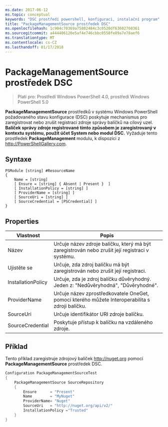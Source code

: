 ```yaml
---
ms.date: 2017-06-12
ms.topic: conceptual
keywords: "DSC prostředí powershell, konfiguraci, instalační program"
title: "PackageManagementSource prostředek DSC"
ms.openlocfilehash: 1c904c70369a75802484c3c0520df63602760361
ms.sourcegitcommit: a444406120e5af4e746cbbc0558fe89a7e78aef6
ms.translationtype: MT
ms.contentlocale: cs-CZ
ms.lasthandoff: 01/17/2018
---
```

# <a name="dsc-packagemanagementsource-resource"></a>PackageManagementSource prostředek DSC

> Platí pro: Prostředí Windows PowerShell 4.0, prostředí Windows PowerShell 5.0

**PackageManagementSource** prostředků v systému Windows PowerShell požadovaného stavu konfigurace (DSC) poskytuje mechanismus pro zaregistrovat nebo zrušit registraci zdroje správy balíčků na cílový uzel. **Balíček správy zdroje registrované tímto způsobem je zaregistrovaný v kontextu systému, použít účet System nebo modul DSC.** Vyžaduje tento prostředek **PackageManagement** modulu, k dispozici z http://PowerShellGallery.com.

## <a name="syntax"></a>Syntaxe

```
PSModule [string] #ResourceName
{
    Name = [string]
    [ Ensure = [string] { Absent | Present }  ]
    [ InstallationPolicy = [string] ]
    [ ProviderName = [string] ]
    [ SourceUri = [string] ]
    [ SourceCredential = [PSCredential] ]
}
```

## <a name="properties"></a>Properties
|  Vlastnost  |  Popis   | 
|---|---| 
| Název| Určuje název zdroje balíčku, který má být zaregistrován nebo zrušit její registraci v systému.| 
| Ujistěte se| Určuje, zda zdroj balíčku má být zaregistrován nebo zrušit její registraci.| 
| InstallationPolicy| Určuje, zda je zdroj balíčku důvěryhodný. Jeden z: "Nedůvěryhodná", "Důvěryhodné".| 
| ProviderName| Určuje název zprostředkovatele OneGet, pomocí kterého můžete Interoperabilita s zdroji balíčku.| 
| SourceUri| Určuje identifikátor URI zdroje balíčku.| 
| SourceCredential| Poskytuje přístup k balíčku na vzdáleného zdroje.| 

## <a name="example"></a>Příklad

Tento příklad zaregistruje zdrojový balíček http://nuget.org pomocí **PackageManagementSource** prostředek DSC.

```powershell
Configuration PackageManagementSourceTest
{    
    PackageManagementSource SourceRepository
    {
        Ensure      = "Present" 
        Name        = "MyNuget" 
        ProviderName= "Nuget" 
        SourceUri   = "http://nuget.org/api/v2/"   
        InstallationPolicy ="Trusted" 
    }
}
```

